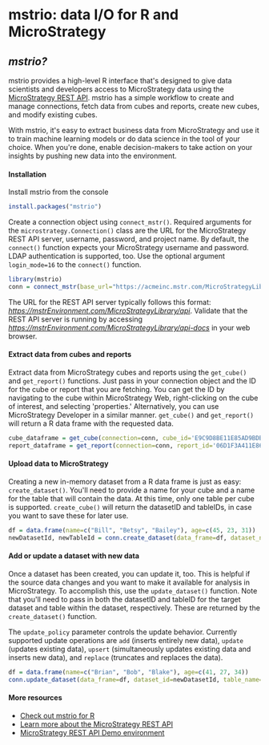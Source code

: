 # mstrio: data I/O for R and MicroStrategy

## *mstrio?*
mstrio provides a high-level R interface that's designed to give data scientists and developers access to MicroStrategy data using the [MicroStrategy REST API](https://lw.microstrategy.com/msdz/MSDL/GARelease_Current/docs/projects/RESTSDK/Content/topics/REST_API/REST_API.htm). mstrio has a simple workflow to create and manage connections, fetch data from cubes and reports, create new cubes, and modify existing cubes.

With mstrio, it's easy to extract business data from MicroStrategy and use it to train machine learning models or do data science in the tool of your choice. When you're done, enable decision-makers to take action on your insights by pushing new data into the environment.


#### Installation
Install mstrio from the console
```R
install.packages("mstrio")
```

Create a connection object using `connect_mstr()`.  Required arguments for the `microstrategy.Connection()` class are the URL for the MicroStrategy REST API server, username, password, and project name. By default, the `connect()` function expects your MicroStrategy username and password. LDAP authentication is supported, too. Use the optional argument `login_mode=16` to the `connect()` function.

```R
library(mstrio)
conn = connect_mstr(base_url="https://acmeinc.mstr.com/MicroStrategyLibrary/api, username="myUsername", password="myPassword", project_name="Acme, Inc. Analytics")
```
The URL for the REST API server typically follows this format: _https://mstrEnvironment.com/MicroStrategyLibrary/api_. Validate that the REST API server is running by accessing _https://mstrEnvironment.com/MicroStrategyLibrary/api-docs_ in your web browser.


#### Extract data from cubes and reports
Extract data from MicroStrategy cubes and reports using the `get_cube()` and `get_report()` functions. Just pass in your connection object and the ID for the cube or report that you are fetching. You can get the ID by navigating to the cube within MicroStrategy Web, right-clicking on the cube of interest, and selecting 'properties.' Alternatively, you can use MicroStrategy Developer in a similar manner. `get_cube()` and `get_report()` will return a R data frame with the requested data.

```R
cube_dataframe = get_cube(connection=conn, cube_id='E9C9D8BE11E85AD9BDBD0080EFF53CF8')
report_dataframe = get_report(connection=conn, report_id='06D1F3A411E869C3DE670080EF259221')
```

#### Upload data to MicroStrategy
Creating a new in-memory dataset from a R data frame is just as easy: `create_dataset()`. You'll need to provide a name for your cube and a name for the table that will contain the data. At this time, only one table per cube is supported. `create_cube()` will return the datasetID and tableIDs, in case you want to save these for later use.

```R
df = data.frame(name=c("Bill", "Betsy", "Bailey"), age=c(45, 23, 31))
newDatasetId, newTableId = conn.create_dataset(data_frame=df, dataset_name='Employees', table_name='Ages')
```

#### Add or update a dataset with new data
Once a dataset has been created, you can update it, too. This is helpful if the source data changes and you want to make it available for analysis in MicroStrategy. To accomplish this, use the `update_dataset()` function. Note that you'll need to pass in both the datasetID and tableID for the target dataset and table within the dataset, respectively. These are returned by the `create_dataset()` function.

The `update_policy` parameter controls the update behavior. Currently supported update operations are `add` (inserts entirely new data), `update` (updates existing data), `upsert` (simultaneously updates existing data and inserts new data), and `replace` (truncates and replaces the data).

```R
df = data.frame(name=c("Brian", "Bob", "Blake"), age=c(41, 27, 34))
conn.update_dataset(data_frame=df, dataset_id=newDatasetId, table_name='Ages', update_policy='add')
```

#### More resources
- [Check out mstrio for R](www.google.com)
- [Learn more about the MicroStrategy REST API](https://lw.microstrategy.com/msdz/MSDL/GARelease_Current/docs/projects/RESTSDK/Content/topics/REST_API/REST_API.htm)
- [MicroStrategy REST API Demo environment](https://demo.microstrategy.com/MicroStrategyLibrary/api-docs/index.html)
